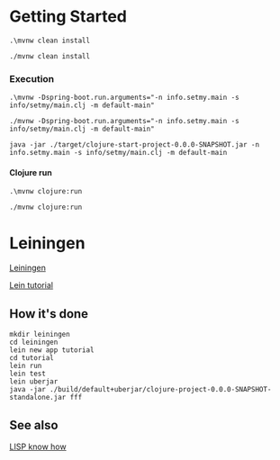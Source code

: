 # Getting Started

```shell
.\mvnw clean install
```

```shell
./mvnw clean install
```

### Execution

```shell
.\mvnw -Dspring-boot.run.arguments="-n info.setmy.main -s info/setmy/main.clj -m default-main"
```

```shell
./mvnw -Dspring-boot.run.arguments="-n info.setmy.main -s info/setmy/main.clj -m default-main"
```

```shell
java -jar ./target/clojure-start-project-0.0.0-SNAPSHOT.jar -n info.setmy.main -s info/setmy/main.clj -m default-main
```

#### Clojure run

```shell
.\mvnw clojure:run
```

```shell
./mvnw clojure:run
```

# Leiningen

[Leiningen](https://leiningen.org/)

[Lein tutorial](https://codeberg.org/leiningen/leiningen/src/branch/stable/doc/TUTORIAL.md)

## How it's done

```shell
mkdir leiningen
cd leiningen
lein new app tutorial
cd tutorial
lein run
lein test
lein uberjar
java -jar ./build/default+uberjar/clojure-project-0.0.0-SNAPSHOT-standalone.jar fff
```

## See also

[LISP know how](https://setmy-info.github.io/src/site/markdown/lisp.html)
